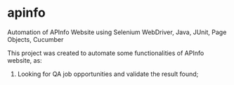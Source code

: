 # apinfo
Automation of APInfo Website using Selenium WebDriver, Java, JUnit, Page Objects, Cucumber

This project was created to automate some functionalities of APInfo website, as:

1) Looking for QA job opportunities and validate the result found;

